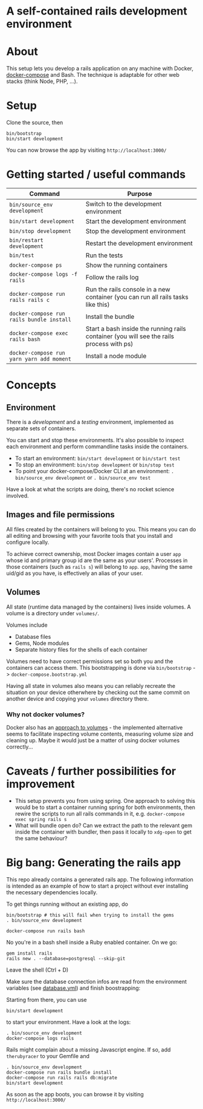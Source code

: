 # A self-contained rails development environment

# About

This setup lets you develop a rails application on any machine with Docker, [docker-compose](https://docs.docker.com/compose/install/) and Bash.
The technique is adaptable for other web stacks (think Node, PHP, ...).

# Setup

Clone the source, then

    bin/bootstrap
    bin/start development

You can now browse the app by visiting `http://localhost:3000/`

# Getting started / useful commands

| Command                                   | Purpose                                                                                  |
| -------                                   | -------                                                                                  |
| `bin/source_env development`              | Switch to the development environment                                                    |
| `bin/start development`                   | Start the development environment                                                        |
| `bin/stop development`                    | Stop the development environment                                                         |
| `bin/restart development`                 | Restart the development environment                                                      |
| `bin/test`                                | Run the tests                                         |
| `docker-compose ps`                       | Show the running containers                                                              |
| `docker-compose logs -f rails`            | Follow the rails log                                                                     |
| `docker-compose run rails rails c`        | Run the rails console in a new container (you can run all rails tasks like this)         |
| `docker-compose run rails bundle install` | Install the bundle                                                                       |
| `docker-compose exec rails bash`          | Start a bash inside the running rails container (you will see the rails process with ps) |
| `docker-compose run yarn yarn add moment` | Install a node module                                                                    |

# Concepts

## Environment

There is a *development* and a *testing* environment, implemented as separate sets of containers.

You can start and stop these environments. It's also possible to inspect each environment and perform 
commandline tasks inside the containers.

* To start an environment: `bin/start development` or `bin/start test`
* To stop an environment: `bin/stop development` or `bin/stop test`
* To point your docker-compose/Docker CLI at an environment: `. bin/source_env development` or `. bin/source_env test`

Have a look at what the scripts are doing, there's no rocket science involved.

## Images and file permissions

All files created by the containers will belong to you. This means you can do all editing and browsing with
your favorite tools that you install and configure locally.

To achieve correct ownership, most Docker images contain a user `app` whose id 
and primary group id are the same as your users'. Processes in those containers (such as `rails s`) will belong to `app`.
`app`, having the same uid/gid as you have, is effectively an alias of your user.

## Volumes

All state (runtime data managed by the containers) lives inside volumes. A volume is a directory under `volumes/`.

Volumes include

* Database files
* Gems, Node modules
* Separate history files for the shells of each container

Volumes need to have correct permissions set so both you and the containers can access them. 
This bootstrapping is done via `bin/bootstrap` -> `docker-compose.bootstrap.yml`

Having all state in volumes also means you can reliably recreate the situation on your device 
otherwhere by checking out the same commit on another device and copying your `volumes` 
directory there.

### Why not docker volumes?

Docker also has an [approach to volumes](https://docs.docker.com/storage/volumes/) - the implemented
alternative seems to facilitate inspecting volume contents, measuring volume size and cleaning up.
Maybe it would just be a matter of using docker volumes correctly...

# Caveats / further possibilities for improvement

* This setup prevents you from using spring. One approach to solving this would be to start a container 
  running spring for both environments, then rewire the scripts to run all rails commands in it,
  e.g. `docker-compose exec spring rails s`
* What will bundle open do? Can we extract the path to the relevant gem inside the container with bundler,
  then pass it locally to `xdg-open` to get the same behaviour?

# Big bang: Generating the rails app

This repo already contains a generated rails app. The following information is intended as an example
of how to start a project without ever installing the necessary dependencies locally.

To get things running without an existing app, do

    bin/bootstrap # this will fail when trying to install the gems
    . bin/source_env development
    
    docker-compose run rails bash
    
No you're in a bash shell inside a Ruby enabled container. On we go:

    gem install rails
    rails new . --database=postgresql --skip-git
    
Leave the shell (Ctrl + D)

Make sure the database connection infos are read from the environment variables (see [database.yml](src/config/database.yml)) and finish boostrapping:

Starting from there, you can use

    bin/start development
    
to start your environment. Have a look at the logs:

    . bin/source_env development
    docker-compose logs rails

Rails might complain about a missing Javascript engine. If so, add `therubyracer` to your Gemfile and 

    . bin/source_env development
    docker-compose run rails bundle install
    docker-compose run rails rails db:migrate
    bin/start development

As soon as the app boots, you can browse it by visiting `http://localhost:3000/`
